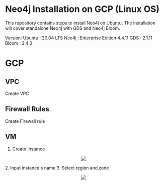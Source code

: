 # Neo4j Installation on GCP (Linux OS)
This repository contains steps to install Neo4j on Ubuntu. The installation will cover standalone Neo4j with GDS and Neo4j Bloom.

Version:
Ubuntu  : 20.04 LTS
Neo4j   : Enterprise Edition 4.4.11
GDS     : 2.1.11
Bloom   : 2.4.0



# GCP
## VPC
Create VPC

## Firewall Rules
Create Firewall rule

## VM

1. Create instance
<p align="center">
  <img src="https://user-images.githubusercontent.com/98151352/190320585-f8bd1696-119c-480a-941d-5ef71ed57d6b.png" />
</p>
2. Input instance's name
3. Select region and zone
<p align="center">
  <img src="https://user-images.githubusercontent.com/98151352/190322009-44644829-4a83-4461-8ac6-349325575c72.png" />
</p>

